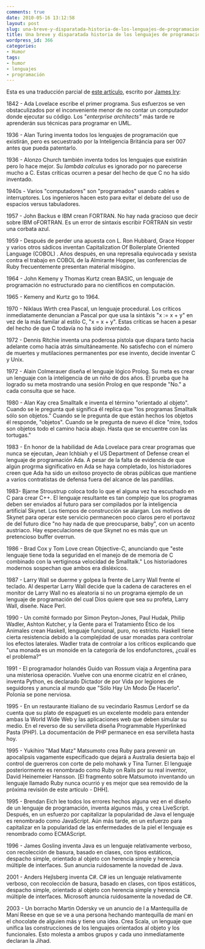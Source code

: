 ```yaml
---
comments: true
date: 2010-05-16 13:12:58
layout: post
slug: una-breve-y-disparatada-historia-de-los-lenguajes-de-programacion
title: Una breve y disparatada historia de los lenguajes de programación
wordpress_id: 366
categories:
- Humor
tags:
- humor
- lenguajes
- programación
---
```


Esta es una traducción parcial de [este artículo](http://james-iry.blogspot.com/2009/05/brief-incomplete-and-mostly-wrong.html), escrito por [James Iry](http://james-iry.blogspot.com/):

  


1842 - Ada Lovelace escribe el primer programa. Sus esfuerzos se ven obstaculizados por el inconveniente menor de no contar un computador donde ejecutar su código. Los "_enterprise architects"_ más tarde re aprenderán sus técnicas para programar en UML.

  


1936 - Alan Turing inventa todos los lenguajes de programación que existirán, pero es secuestrado por la Inteligencia Británcia para ser 007 antes que pueda patentarlo.

  


1936 - Alonzo Church también inventa todos los lenguajes que existirán pero lo hace mejor. Su _lambda calculus_ es ignorado por no parecerse mucho a C. Estas críticas ocurren a pesar del hecho de que C no ha sido inventado.

  


1940s - Varios "computadores" son "programados" usando cables e interruptores. Los ingenieros hacen esto para evitar el debate del uso de espacios versus tabuladores.

  


1957 - John Backus e IBM crean FORTRAN. No hay nada gracioso que decir sobre IBM oFORTRAN. Es un error de sintaxis escribir FORTRAN sin vestir una corbata azul.

  


1959 - Después de perder una apuesta con L. Ron Hubbard, Grace Hopper y varios otros sádicos inventan Capitalization Of Boilerplate Oriented Language (COBOL) . Años después, en una represalia equivocada y sexista contra el trabajo en COBOL de la Almirante Hopper, las conferencias de Ruby frecuentemente presentan material misógino.

  


1964 - John Kemeny y Thomas Kurtz crean BASIC, un lenguaje de programación no estructurado para no científicos en computación.

1965 - Kemeny and Kurtz go to 1964.

  


1970 - Niklaus Wirth crea Pascal, un lenguaje procedural. Los críticos inmediatamente denuncian a Pascal por que usa la sintáxis "x := x + y" en vez de la más familar al estilo C,  "x = x + y". Estas críticas se hacen a pesar del hecho de que C todavía no ha sido inventado.

  


1972 - Dennis Ritchie inventa una poderosa pistola que dispara tanto hacia adelante como hacia atrás simultáneamente. No satisfecho con el número de muertes y mutilaciones permanentes por ese invento, decide inventar C y Unix.

  


1972 - Alain Colmerauer diseña el lenguaje lógico Prolog. Su meta es crear un lenguaje con la inteligencia de un niño de dos años. El prueba que ha logrado su meta mostrando una sesión Prolog en que  responde "No."  a cada consulta que se hace.

  


1980 - Alan Kay crea Smalltalk e inventa el término "orientado al objeto". Cuando se le pregunta qué significa él replica que "los programas Smalltalk sólo son objetos." Cuando se le pregunta de que están hechos los objetos él responde, "objetos".  Cuando se le pregunta de nuevo él dice "mire, todos son objetos todo el camino hacia abajo. Hasta que se encuentre con las tortugas."

  


1983 - En honor de la habilidad de Ada Lovelace para crear programas que nunca se ejecutan, Jean Ichbiah y el US Department of Defense crean el lenguaje de programación Ada. A pesar de la falta de evidencia de que algún progrma significativo en Ada se haya completado, los historiadores creen que Ada ha sido un exitoso proyecto de obras públicas que mantiene a varios contratistas de defensa fuera del alcance de las pandillas.

  


1983- Bjarne Stroustrup coloca todo lo que el alguna vez ha escuchado en C  para crear C++. El lenguaje resultante es tan complejo que los programas deben ser enviados al futuro para ser compilados por la inteligencia artificial Skynet. Los tiempos de construcción se alargan. Los motivos de Skynet para operar este servicio permanecen poco claros pero el portavoz de del futuro dice "no hay nada de que preocuparse, baby", con un acento austriaco. Hay especulaciones de que Skynet no es más que un pretencioso buffer overrun.

  


1986 - Brad Cox y Tom Love crean Objective-C, anunciando que "este lenguaje tiene toda la seguridad en el manejo de de memoria de C combinado con la vertiginosa velocidad de Smalltalk." Los historiadores modernos sospechan que ambos era disléxicos.

  


1987 - Larry Wall se duerme y golpea la frente de Larry Wall  frente el teclado. Al despertar Larry Wall decide que la cadena de caracteres en el monitor de Larry Wall no es aleatoria si no un programa ejemplo de un lenguaje de programación del cual Dios quiere que sea su profeta, Larry Wall, diseñe. Nace Perl.

  


1990 - Un comité formado por Simon Peyton-Jones, Paul Hudak, Philip Wadler, Ashton Kutcher, y la Gente para el Tratamiento Ético de los Animales crean Haskell, lenguaje funcional, puro, no estricto. Haskell tiene cierta resistencia debido a la complejidad de usar monadas para controlar los efectos laterales. Wadler trata de controlar a los críticos explicando que "una monada es un monoide en la categoría de los endofunctores, ¿cuál es el problema?"

  


1991 - El programador holandés Guido van Rossum viaja a Argentina para una misteriosa operación. Vuelve con una enorme cicatriz en el cráneo, inventa Python, es declarado Dictador de por Vida por legiones de seguidores y anuncia al mundo que "Sólo Hay Un Modo De Hacerlo".  Polonia se pone nerviosa.

  


1995 - En un restaurante itialiano de su vecindario Rasmus Lerdorf se da cuenta que su plato de espagueti es un excelente modelo para entender ambas la World Wide Web y las aplicaciones  web que deben simular su medio. En el reverso de su servilleta diseña Programmable Hyperlinked Pasta (PHP). La documentación de PHP permanece en esa servilleta hasta hoy.

  


1995 - Yukihiro "Mad Matz" Matsumoto crea Ruby para prevenir un apocalipsis vagamente especificado que dejará a Australia desierta bajo el control de guerreros con corte de pelo  mohawk y  Tina Turner. El lenguaje posteriormente es renombrado como Ruby on Rails por su real inventor,  David Heinemeier Hansson. [El fragmento sobre Matsumoto inventando un lenguaje llamado Ruby nunca ocurrió y es mejor que sea removido de la próxima revisión de este artículo - DHH].

  


1995 - Brendan Eich lee todos los errores hechos alguna vez en el diseño de un lenguaje de programación, inventa algunos más, y crea LiveScript. Después, en un esfuerzo por capitalizar la popularidad de Java el lenguaje es renombrado como JavaScript. Aún más tarde, en un esfuerzo para capitalizar en la popularidad de las enfermedades de la piel el lenguaje es renombrado como ECMAScript.

  


1996 - James Gosling inventa Java es un lenguaje relativamente verboso, con recolección de basura, basado en clases, con tipos estáticos, despacho simple, orientado al objeto con herencia simple y herencia múltiple de interfaces. Sun anuncia ruidosamente la novedad de Java.

  


2001 - Anders Hejlsberg inventa C#. C# ies un lenguaje relativamente verboso, con recolección de basura, basado en clases, con tipos estáticos, despacho simple, orientado al objeto con herencia simple y herencia múltiple de interfaces. Microsoft anuncia ruidosamente la novedad de C#.

  


2003 - Un borracho Martin Odersky ve un anuncio de l
a Mantequilla de Maní Reese en que se ve a una persona hechando mantequilla de maní en el chocolate de alguien más y tiene una idea. Crea Scala, un lenguaje que unifica las construcciones de los lenguajes orientados al objeto y los funcionales. Esto molesta a ambos grupos y cada uno inmediatamente declaran la Jihad.

  


  




